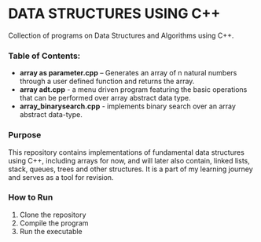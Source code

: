 # DATA STRUCTURES USING C++

Collection of programs on Data Structures and Algorithms using C++. 

### Table of Contents:
- **array as parameter.cpp** – Generates an array of n natural numbers through a user defined function and returns the array.
- **array adt.cpp** - a menu driven program featuring the basic operations that can be performed over array abstract data type.
- **array_binarysearch.cpp** - implements binary search over an array abstract data-type.


### Purpose
This repository contains implementations of fundamental data structures using C++, including arrays for now, and will later also contain, linked lists, stack, queues, trees and other structures.
It is a part of my learning journey and serves as a tool for revision. 

### How to Run
1. Clone the repository
2. Compile the program
3. Run the executable


